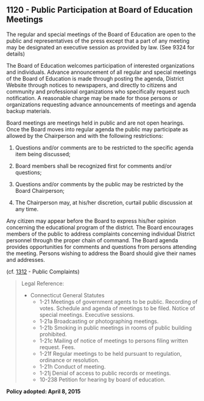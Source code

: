 ## 1120 - Public Participation at Board of Education Meetings

The regular and special meetings of the Board of Education are open to the public and representatives of the press except that a part of any meeting may be designated an executive session as provided by law. \(See 9324 for details\)

The Board of Education welcomes participation of interested organizations and individuals. Advance announcement of all regular and special meetings of the Board of Education is made through posting the agenda, District Website through notices to newspapers, and directly to citizens and community and professional organizations who specifically request such notification. A reasonable charge may be made for those persons or organizations requesting advance announcements of meetings and agenda backup materials.

Board meetings are meetings held in public and are not open hearings.  Once the Board moves into regular agenda the public may participate as allowed by the Chairperson and with the following restrictions:

1. Questions and\/or comments are to be restricted to the specific agenda item being discussed;

2. Board members shall be recognized first for comments and\/or questions;

3. Questions and\/or comments by the public may be restricted by the Board Chairperson;

4. The Chairperson may, at his\/her discretion, curtail public discussion at any time.


Any citizen may appear before the Board to express his\/her opinion concerning the educational program of the district. The Board encourages members of the public to address complaints concerning individual District personnel through the proper chain of command. The Board agenda provides opportunities for comments and questions from persons attending the meeting.  Persons wishing to address the Board should give their names and addresses.

\(cf. [1312](/policies/1000/1312.md) - Public Complaints\)

> Legal Reference:
> 
> * Connecticut General Statutes
>   * 1-21 Meetings of government agents to be public.  Recording of votes. Schedule and agenda of meetings to be filed.  Notice of special meetings. Executive sessions. 
>   * 1-21a Broadcasting or photographing meetings.
>   * 1-21b Smoking in public meetings in rooms of public building prohibited.
>   * 1-21c Mailing of notice of meetings to persons filing written request.  Fees.
>   * 1-21f Regular meetings to be held pursuant to regulation, ordinance or resolution.
>   * 1-21h Conduct of meeting.
>   * 1-21j Denial of access to public records or meetings.
>   * 10-238 Petition for hearing by board of education.

**Policy adopted:  April 8, 2015**

